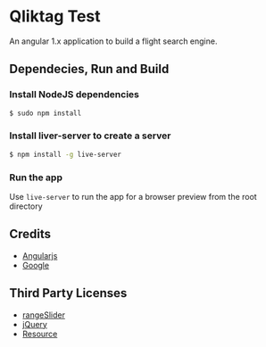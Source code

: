 # Qliktag Test
An angular 1.x application to build a flight search engine.

## Dependecies, Run and Build

### Install NodeJS dependencies 
```bash
$ sudo npm install
```

### Install liver-server to create a server
```bash
$ npm install -g live-server
```

### Run the app
Use `live-server` to run the app for a browser preview from the root directory

## Credits

* [Angularjs](https://docs.angularjs.org/guide)
* [Google](https://google.com/)

## Third Party Licenses
* [rangeSlider](https://github.com/danielcrisp/angular-rangeslider)
* [jQuery](https://jquery.com/)
* [Resource](https://docs.angularjs.org/api/ngResource/service/$resource)
